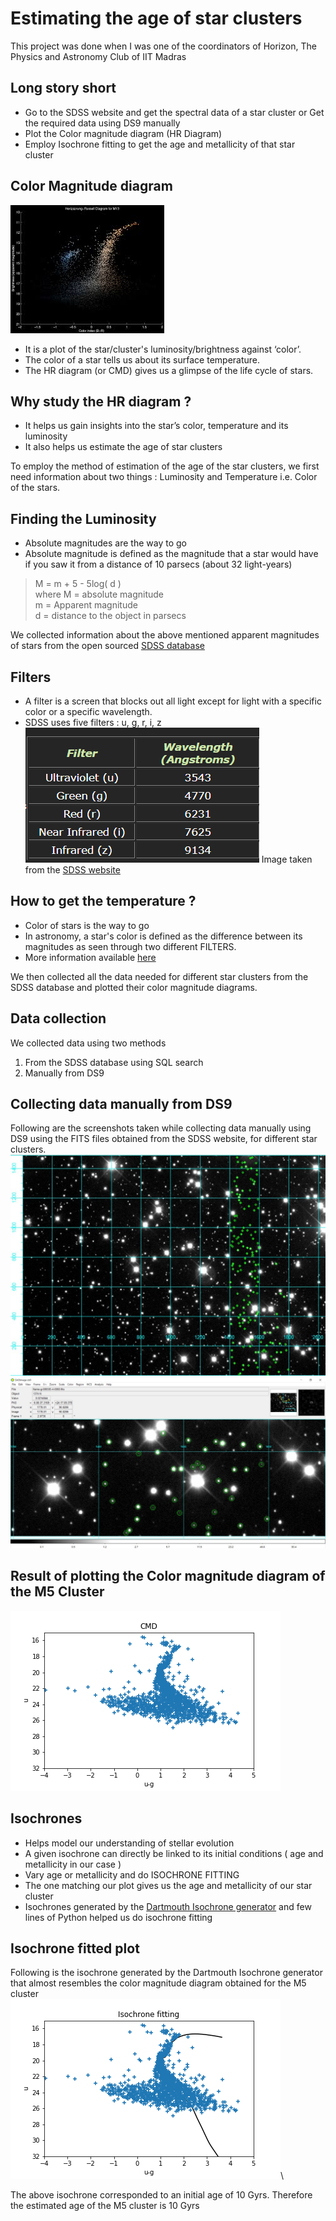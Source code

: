 # Estimating the age of star clusters

This project was done when I was one of the coordinators of Horizon, The Physics and Astronomy Club of IIT Madras

## Long story short
- Go to the SDSS website and get the spectral data of a star cluster or Get the required data using DS9 manually
- Plot the Color magnitude diagram (HR Diagram)
- Employ Isochrone fitting to get the age and metallicity of that star cluster

## Color Magnitude diagram
![HR Diagram or the Color Magnitude diagram](https://github.com/Manaswini1832/Estimating-the-age-of-star-clusters/blob/master/images/hr_diagram.jpg)
- It is a plot of the star/cluster's luminosity/brightness against ‘color’.
- The color of a star tells us about its surface temperature.
- The HR diagram (or CMD) gives us a glimpse of the life cycle of stars.

## Why study the HR diagram ?
- It helps us gain insights into the star’s color, temperature and its luminosity
- It also helps us estimate the age of star clusters

To employ the method of estimation of the age of the star clusters, we first need information about two things : Luminosity and Temperature i.e. Color of the stars.

## Finding the Luminosity
- Absolute magnitudes are the way to go
- Absolute magnitude is defined as the magnitude that a star would have if you saw it from a distance of 10 parsecs (about 32 light-years)
> M = m + 5 - 5log( d )\
> where M = absolute magnitude\
> m = Apparent magnitude\
> d = distance to the object in parsecs

We collected information about the above mentioned apparent magnitudes of stars from the open sourced [SDSS database](https://en.wikipedia.org/wiki/Sloan_Digital_Sky_Survey)

## Filters
- A filter is a screen that blocks out all light except for light with a specific color or a specific wavelength.
- SDSS uses five filters : u, g, r, i, z\
![SDSS filters information](https://github.com/Manaswini1832/Estimating-the-age-of-star-clusters/blob/master/images/sdss_filters.png)
Image taken from the [SDSS website](http://skyserver.sdss.org/dr1/en/proj/advanced/color/sdssfilters.asp)

## How to get the temperature ?
- Color of stars is the way to go
- In astronomy, a star's color is defined as the difference between its magnitudes as seen through two different FILTERS.
- More information available [here](https://tinyurl.com/y52xagj4)

We then collected all the data needed for different star clusters from the SDSS database and plotted their color magnitude diagrams.

## Data collection
We collected data using two methods
1) From the SDSS database using SQL search
2) Manually from DS9

## Collecting data manually from DS9
Following are the screenshots taken while collecting data manually using DS9 using the FITS files obtained from the SDSS website, for different star clusters.\
![DS9 Regions first screenshot](https://github.com/Manaswini1832/Estimating-the-age-of-star-clusters/blob/master/images/ds9_regs1.jpeg)\
![DS9 Regions second screenshot](https://github.com/Manaswini1832/Estimating-the-age-of-star-clusters/blob/master/images/ds9_regs2.jpeg)

## Result of plotting the Color magnitude diagram of the M5 Cluster
![M5 Cluster's color magnitude diagram](https://github.com/Manaswini1832/Estimating-the-age-of-star-clusters/blob/master/images/cmd_m5.png)

## Isochrones
- Helps model our understanding of stellar evolution
- A given isochrone can directly be linked to its initial conditions ( age and metallicity in our case )
- Vary age or metallicity and do ISOCHRONE FITTING
- The one matching our plot gives us the age and metallicity of our star cluster
- Isochrones generated by the [Dartmouth Isochrone generator](http://stellar.dartmouth.edu/models/isolf_new.html) and few lines of Python helped us do isochrone fitting

## Isochrone fitted plot
Following is the isochrone generated by the Dartmouth Isochrone generator that almost resembles the color magnitude diagram obtained for the M5 cluster\
![Isochrone fitted plot of the M5 cluster](https://github.com/Manaswini1832/Estimating-the-age-of-star-clusters/blob/master/images/Isochrone%20fitting.png)\

The above isochrone corresponded to an initial age of 10 Gyrs. Therefore the estimated age of the M5 cluster is 10 Gyrs

